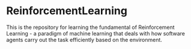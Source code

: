 # ReinforcementLearning

This is the repository for learning the fundamental of Reinforcement Learning - a paradigm of machine learning that deals with how software agents carry out the task efficiently based on the environment. 
